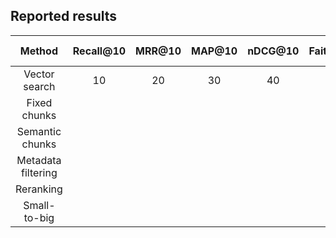 ## Reported results

| Method | Recall@10 | MRR@10 | MAP@10 | nDCG@10 | Faithfulness | Answer Relevancy | Context Relevancy |
|:-------------:|:--------------:|:--------------:|:--------------:|:--------------:|:--------------:|:--------------:|:--------------:|
| Vector search | 10 | 20 | 30 | 40 | 50 | 60 | 70 | 80
| Fixed chunks |
| Semantic chunks |
| Metadata filtering |
| Reranking |
| Small-to-big |

